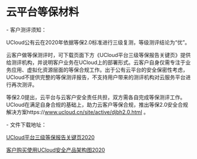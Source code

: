 

# 云平台等保材料

\- 客户测评须知：

UCloud公有云在2020年依据等保2.0标准进行三级复测，等级测评结论为“优”。

云客户做等保测评时，可下载页面下方《UCloud平台三级等保报告关键页》提供给测评机构，并说明客户业务在UCloud上的部署形式。云客户自身仅需专注于业务应用、虚拟化资源层面的等保合规工作。出于公有云平台的安全保密性考虑，UCloud不提供完整的等保测评报告，不支持用户带来的测评机构对云服务平台进行再次测评。

等保2.0提出，云平台与云客户安全责任共担，双方需各自完成等保测评工作。UCloud在满足自身合规的基础上，助力云客户等保合规，推出等保2.0安全合规解决方案https://www.ucloud.cn/site/active/djbh2.0.html 。



\- 文件下载地址：

[UCloud平台三级等保报告关键页2020](http://udbcp-public.cn-gd.ufileos.com/UCloud云平台三级等保报告关键页2020.pdf)

[客户购买使用UCloud安全产品架构图2020](http://udbcp-public.cn-gd.ufileos.com/客户购买使用UCloud安全产品的示意图2020.pdf)
